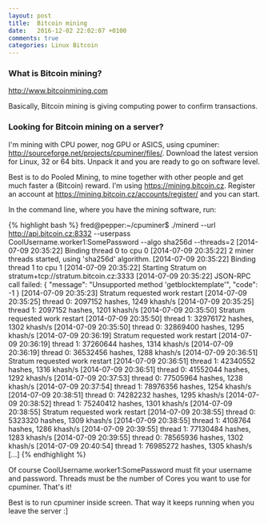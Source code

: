 ```yaml
---
layout: post
title:  Bitcoin mining
date:   2016-12-02 22:02:07 +0100
comments: true
categories: Linux Bitcoin
---
```

### What is Bitcoin mining? ###

<http://www.bitcoinmining.com>

Basically, Bitcoin mining is giving computing power to confirm transactions.

### Looking for Bitcoin mining on a server? ###

I'm mining with CPU power, nog GPU or ASICS, using cpuminer: <http://sourceforge.net/projects/cpuminer/files/>. Download the latest version for Linux, 32 or 64 bits. Unpack it and you are ready to go on software level.

Best is to do Pooled Mining, to mine together with other people and get much faster a (Bitcoin) reward. I'm using <https://mining.bitcoin.cz>. Register an account at <https://mining.bitcoin.cz/accounts/register/> and you can start.

In the command line, where you have the mining software, run:

{% highlight bash %}
fred@pepper:~/cpuminer$ ./minerd --url http://api.bitcoin.cz:8332
 --userpass CoolUsername.worker1:SomePassword --algo sha256d --threads=2
[2014-07-09 20:35:22] Binding thread 0 to cpu 0
[2014-07-09 20:35:22] 2 miner threads started, using 'sha256d' algorithm.
[2014-07-09 20:35:22] Binding thread 1 to cpu 1
[2014-07-09 20:35:22] Starting Stratum on stratum+tcp://stratum.bitcoin.cz:3333
[2014-07-09 20:35:22] JSON-RPC call failed: {
   "message": "Unsupported method 'getblocktemplate'",
   "code": -1
}
[2014-07-09 20:35:23] Stratum requested work restart
[2014-07-09 20:35:25] thread 0: 2097152 hashes, 1249 khash/s
[2014-07-09 20:35:25] thread 1: 2097152 hashes, 1201 khash/s
[2014-07-09 20:35:50] Stratum requested work restart
[2014-07-09 20:35:50] thread 1: 32976172 hashes, 1302 khash/s
[2014-07-09 20:35:50] thread 0: 32869400 hashes, 1295 khash/s
[2014-07-09 20:36:19] Stratum requested work restart
[2014-07-09 20:36:19] thread 1: 37260644 hashes, 1314 khash/s
[2014-07-09 20:36:19] thread 0: 36532456 hashes, 1288 khash/s
[2014-07-09 20:36:51] Stratum requested work restart
[2014-07-09 20:36:51] thread 1: 42340552 hashes, 1316 khash/s
[2014-07-09 20:36:51] thread 0: 41552044 hashes, 1292 khash/s
[2014-07-09 20:37:53] thread 0: 77505964 hashes, 1238 khash/s
[2014-07-09 20:37:54] thread 1: 78976356 hashes, 1254 khash/s
[2014-07-09 20:38:51] thread 0: 74282232 hashes, 1295 khash/s
[2014-07-09 20:38:52] thread 1: 75240412 hashes, 1301 khash/s
[2014-07-09 20:38:55] Stratum requested work restart
[2014-07-09 20:38:55] thread 0: 5323320 hashes, 1309 khash/s
[2014-07-09 20:38:55] thread 1: 4108764 hashes, 1286 khash/s
[2014-07-09 20:39:55] thread 1: 77130484 hashes, 1283 khash/s
[2014-07-09 20:39:55] thread 0: 78565936 hashes, 1302 khash/s
[2014-07-09 20:40:54] thread 1: 76985272 hashes, 1305 khash/s
[...]
{% endhighlight %}

Of course CoolUsername.worker1:SomePassword must fit your username and password. Threads must be the number of Cores you want to use for cpuminer. That's it!

Best is to run cpuminer inside screen. That way it keeps running when you leave the server :]
